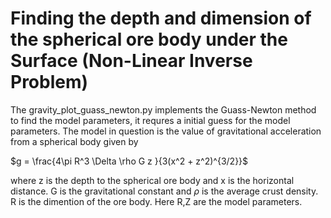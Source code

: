 # Finding the depth and dimension of the spherical ore body under the Surface (Non-Linear Inverse Problem)

The gravity_plot_guass_newton.py implements the Guass-Newton method to find the model parameters, it requres a initial guess for the model parameters. The model in question is the value of gravitational acceleration from a spherical body given by

$g = \frac{4\pi R^3 \Delta \rho G z }{3(x^2 + z^2)^{3/2}}$

where z is the depth to the spherical ore body and x is the horizontal distance. G is the gravitational constant and $\rho$ is the average crust density. R is the dimention of the ore body. Here R,Z are the model parameters.


